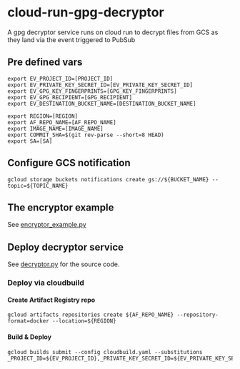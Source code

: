 # cloud-run-gpg-decryptor

A gpg decryptor service runs on cloud run to decrypt files from GCS as they land via the event triggered to PubSub

## Pre defined vars

```
export EV_PROJECT_ID=[PROJECT_ID]
export EV_PRIVATE_KEY_SECRET_ID=[EV_PRIVATE_KEY_SECRET_ID]
export EV_GPG_KEY_FINGERPRINTS=[GPG_KEY_FINGERPRINTS]
export EV_GPG_RECIPIENT=[GPG_RECIPIENT]
export EV_DESTINATION_BUCKET_NAME=[DESTINATION_BUCKET_NAME]

export REGION=[REGION]
export AF_REPO_NAME=[AF_REPO_NAME]
export IMAGE_NAME=[IMAGE_NAME]
export COMMIT_SHA=$(git rev-parse --short=8 HEAD)
export SA=[SA]
```

## Configure GCS notification

```
gcloud storage buckets notifications create gs://${BUCKET_NAME} --topic=${TOPIC_NAME}
```

## The encryptor example

See [encryptor_example.py](encryptor_example.py)

## Deploy decryptor service

See [decryptor.py](decryptor.py) for the source code. 

### Deploy via cloudbuild
#### Create Artifact Registry repo
```
gcloud artifacts repositories create ${AF_REPO_NAME} --repository-format=docker --location=${REGION}
```
#### Build & Deploy
```
gcloud builds submit --config cloudbuild.yaml --substitutions _PROJECT_ID=${EV_PROJECT_ID},_PRIVATE_KEY_SECRET_ID=${EV_PRIVATE_KEY_SECRET_ID},_GPG_KEY_FINGERPRINTS=${EV_GPG_KEY_FINGERPRINTS},_GPG_RECIPIENT=${EV_GPG_RECIPIENT},_DESTINATION_BUCKET_NAME=${EV_DESTINATION_BUCKET_NAME},_REPO_NAME=${AF_REPO_NAME},_IMAGE_NAME=${IMAGE_NAME},_COMMIT_SHA=${COMMIT_SHA},_REGION=${REGION},_SA=${SA}
```